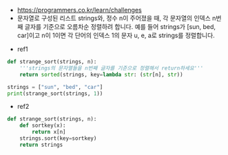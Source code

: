 * https://programmers.co.kr/learn/challenges
* 문자열로 구성된 리스트 strings와, 정수 n이 주어졌을 때, 각 문자열의 인덱스 n번째 글자를 기준으로 오름차순 정렬하려 합니다. 예를 들어 strings가 [sun, bed, car]이고 n이 1이면 각 단어의 인덱스 1의 문자 u, e, a로 strings를 정렬합니다.


- ref1

```python
def strange_sort(strings, n):
    '''strings의 문자열들을 n번째 글자를 기준으로 정렬해서 return하세요'''
    return sorted(strings, key=lambda str: (str[n], str))

strings = ["sun", "bed", "car"] 
print(strange_sort(strings, 1))
```


- ref2

```python
def strange_sort(strings, n):
    def sortkey(x):
        return x[n]
    strings.sort(key=sortkey)
    return strings
```


